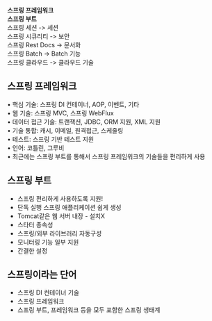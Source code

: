 **스프링 프레임워크   
스프링 부트**   
스프링 세션 -> 세션   
스프링 시큐리티 -> 보안   
스프링 Rest Docs -> 문서화   
스프링 Batch -> Batch 기능   
스프링 클라우드 -> 클라우드 기술   

## 스프링 프레임워크

• 핵심 기술: 스프링 DI 컨테이너, AOP, 이벤트, 기타    
• 웹 기술: 스프링 MVC, 스프링 WebFlux    
• 데이터 접근 기술: 트랜잭션, JDBC, ORM 지원, XML 지원    
• 기술 통합: 캐시, 이메일, 원격접근, 스케줄링    
• 테스트: 스프링 기반 테스트 지원    
• 언어: 코틀린, 그루비    
• 최근에는 스프링 부트를 통해서 스프링 프레임워크의 기술들을 편리하게 사용   

## 스프링 부트

- 스프링 편리하게 사용하도록 지원!   
- 단독 실행 스프링 애플리케이션 쉽게 생성   
- Tomcat같은 웹 서버 내장 - 설치X   
- 스타터 종속성   
- 스프링/외부 라이브러리 자동구성   
- 모니터링 기능 일부 지원   
- 간결한 설정   

## 스프링이라는 단어

- 스프링 DI 컨테이너 기술   
- 스프링 프레임워크   
- 스프링 부트, 프레임워크 등을 모두 포함한 스프링 생태계   

